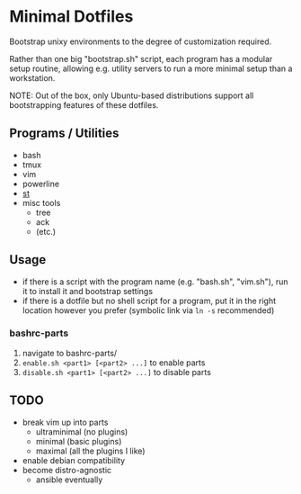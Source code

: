 # Minimal Dotfiles

Bootstrap unixy environments to the degree of customization required.

Rather than one big "bootstrap.sh" script, each program has a modular setup
routine, allowing e.g. utility servers to run a more minimal setup than a
workstation.

NOTE: Out of the box, only Ubuntu-based distributions support all bootstrapping
features of these dotfiles.

## Programs / Utilities

- bash
- tmux
- vim
- powerline
- [st](https://st.suckless.org/)
- misc tools
    - tree
    - ack
    - (etc.)

## Usage

- if there is a script with the program name (e.g. "bash.sh", "vim.sh"), run it
  to install it and bootstrap settings
- if there is a dotfile but no shell script for a program, put it in the right
  location however you prefer (symbolic link via `ln -s` recommended)

### bashrc-parts

1. navigate to bashrc-parts/
2. `enable.sh <part1> [<part2> ...]` to enable parts
3. `disable.sh <part1> [<part2> ...]` to disable parts

## TODO

- break vim up into parts
  - ultraminimal (no plugins)
  - minimal (basic plugins)
  - maximal (all the plugins I like)
- enable debian compatibility
- become distro-agnostic
  - ansible eventually
